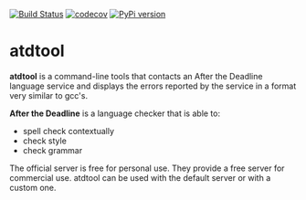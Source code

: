 [![Build Status](https://travis-ci.org/lpenz/atdtool.svg?branch=master)](https://travis-ci.org/lpenz/atdtool)
[![codecov](https://codecov.io/gh/lpenz/atdtool/branch/master/graph/badge.svg)](https://codecov.io/gh/lpenz/atdtool)
[![PyPi version](https://img.shields.io/pypi/v/atdtool.png)](https://pypi.python.org/pypi/atdtool)


atdtool
=======

**atdtool** is a command-line tools that contacts an After the Deadline language
service and displays the errors reported by the service in a format very similar
to gcc's.

**After the Deadline** is a language checker that is able to:
- spell check contextually
- check style
- check grammar


The official server is free for personal use. They provide a free server for
commercial use. atdtool can be used with the default server or with a
custom one.


